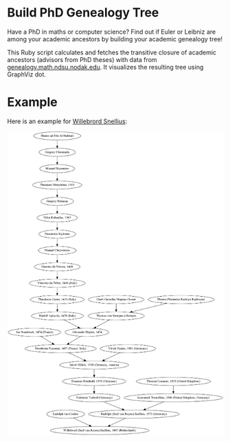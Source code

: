 Build PhD Genealogy Tree
========================

Have a PhD in maths or computer science? Find out if Euler or Leibniz are among your academic ancestors by building your academic genealogy tree!

This Ruby script calculates and fetches the transitive closure of academic ancestors (advisors from PhD theses) with data from [genealogy.math.ndsu.nodak.edu](http://genealogy.math.ndsu.nodak.edu). It visualizes the resulting tree using GraphViz dot.

Example
=======
Here is an example for [Willebrord Snellius](https://en.wikipedia.org/wiki/Willebrord_Snellius):

![Example Ancestry tree for Willebrord Snellius](academic_ancestry_snellius.png)